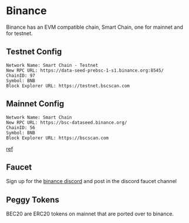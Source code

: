 # Binance

Binance has an EVM compatible chain, Smart Chain, one for mainnet and for testnet.

## Testnet Config
```
Network Name: Smart Chain - Testnet
New RPC URL: https://data-seed-prebsc-1-s1.binance.org:8545/
ChainID: 97
Symbol: BNB
Block Explorer URL: https://testnet.bscscan.com
```


## Mainnet Config
```
Network Name: Smart Chain
New RPC URL: https://bsc-dataseed.binance.org/
ChainID: 56
Symbol: BNB
Block Explorer URL: https://bscscan.com
```

[ref](https://academy.binance.com/en/articles/connecting-metamask-to-binance-smart-chain)

## Faucet

Sign up for the [binance discord](https://discord.com/channels/789402563035660308/1099937267021250560) and post in the discord faucet channel

## Peggy Tokens
BEC20 are ERC20 tokens on mainnet that are ported over to binance.